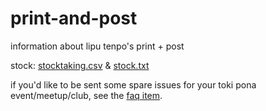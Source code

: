 # print-and-post

information about lipu tenpo's print + post

stock: [stocktaking.csv](./stocktaking.csv) & [stock.txt](./stock.txt)

if you'd like to be sent some spare issues for your toki pona event/meetup/club, see the [faq item](https://liputenpo.org/sona/#can-i-get-some-spare-issues-for-my-toki-pona-learning-club-meetup).
